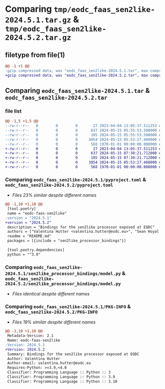 # Comparing `tmp/eodc_faas_sen2like-2024.5.1.tar.gz` & `tmp/eodc_faas_sen2like-2024.5.2.tar.gz`

## filetype from file(1)

```diff
@@ -1 +1 @@
-gzip compressed data, was "eodc_faas_sen2like-2024.5.1.tar", max compression
+gzip compressed data, was "eodc_faas_sen2like-2024.5.2.tar", max compression
```

## Comparing `eodc_faas_sen2like-2024.5.1.tar` & `eodc_faas_sen2like-2024.5.2.tar`

### file list

```diff
@@ -1,5 +1,5 @@
--rw-r--r--   0        0        0       27 2023-04-04 13:05:37.511253 eodc_faas_sen2like-2024.5.1/README.md
--rw-r--r--   0        0        0      637 2024-05-15 05:55:53.508000 eodc_faas_sen2like-2024.5.1/pyproject.toml
--rw-r--r--   0        0        0      105 2024-05-15 05:55:53.508000 eodc_faas_sen2like-2024.5.1/sen2like_processor_bindings/__init__.py
--rw-r--r--   0        0        0     3054 2024-05-15 05:53:27.460000 eodc_faas_sen2like-2024.5.1/sen2like_processor_bindings/model.py
--rw-r--r--   0        0        0      568 1970-01-01 00:00:00.000000 eodc_faas_sen2like-2024.5.1/PKG-INFO
+-rw-r--r--   0        0        0       27 2023-04-04 13:05:37.511253 eodc_faas_sen2like-2024.5.2/README.md
+-rw-r--r--   0        0        0      637 2024-05-15 07:30:21.712000 eodc_faas_sen2like-2024.5.2/pyproject.toml
+-rw-r--r--   0        0        0      105 2024-05-15 07:30:21.712000 eodc_faas_sen2like-2024.5.2/sen2like_processor_bindings/__init__.py
+-rw-r--r--   0        0        0     3054 2024-05-15 05:53:27.460000 eodc_faas_sen2like-2024.5.2/sen2like_processor_bindings/model.py
+-rw-r--r--   0        0        0      568 1970-01-01 00:00:00.000000 eodc_faas_sen2like-2024.5.2/PKG-INFO
```

### Comparing `eodc_faas_sen2like-2024.5.1/pyproject.toml` & `eodc_faas_sen2like-2024.5.2/pyproject.toml`

 * *Files 23% similar despite different names*

```diff
@@ -1,10 +1,10 @@
 [tool.poetry]
 name = "eodc-faas-sen2like"
-version = "2024.5.1"
+version = "2024.5.2"
 description = "Bindings for the sen2like processor exposed at EODC"
 authors = ["Valentina Hutter <valentina.hutter@eodc.eu>", "Sean Hoyal <sean.hoyal@eodc.eu>", "Lukas Weidenholzer <lukas.weidenholzer@eodc.eu>"]
 readme = "README.md"
 packages = [{include = "sen2like_processor_bindings"}]
 
 [tool.poetry.dependencies]
 python = "^3.9"
```

### Comparing `eodc_faas_sen2like-2024.5.1/sen2like_processor_bindings/model.py` & `eodc_faas_sen2like-2024.5.2/sen2like_processor_bindings/model.py`

 * *Files identical despite different names*

### Comparing `eodc_faas_sen2like-2024.5.1/PKG-INFO` & `eodc_faas_sen2like-2024.5.2/PKG-INFO`

 * *Files 19% similar despite different names*

```diff
@@ -1,10 +1,10 @@
 Metadata-Version: 2.1
 Name: eodc-faas-sen2like
-Version: 2024.5.1
+Version: 2024.5.2
 Summary: Bindings for the sen2like processor exposed at EODC
 Author: Valentina Hutter
 Author-email: valentina.hutter@eodc.eu
 Requires-Python: >=3.9,<4.0
 Classifier: Programming Language :: Python :: 3
 Classifier: Programming Language :: Python :: 3.9
 Classifier: Programming Language :: Python :: 3.10
```

